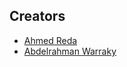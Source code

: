 ## Creators
- [Ahmed Reda](https://github.com/ahmedredaooooo)
- [Abdelrahman Warraky](https://github.com/0Abdelrahman1)
